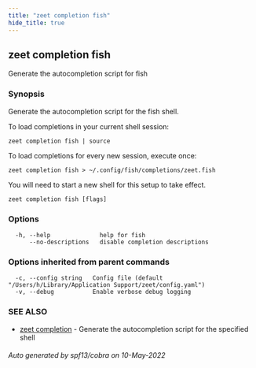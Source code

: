 ```yaml
---
title: "zeet completion fish"
hide_title: true
---
```

## zeet completion fish

Generate the autocompletion script for fish

### Synopsis

Generate the autocompletion script for the fish shell.

To load completions in your current shell session:

	zeet completion fish | source

To load completions for every new session, execute once:

	zeet completion fish > ~/.config/fish/completions/zeet.fish

You will need to start a new shell for this setup to take effect.


```
zeet completion fish [flags]
```

### Options

```
  -h, --help              help for fish
      --no-descriptions   disable completion descriptions
```

### Options inherited from parent commands

```
  -c, --config string   Config file (default "/Users/h/Library/Application Support/zeet/config.yaml")
  -v, --debug           Enable verbose debug logging
```

### SEE ALSO

* [zeet completion](zeet_completion.md)	 - Generate the autocompletion script for the specified shell

###### Auto generated by spf13/cobra on 10-May-2022
